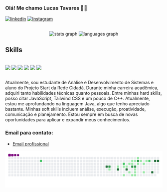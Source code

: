 
   ###     Olá! Me chamo Lucas Tavares 👋🏻
   
[![linkedin](https://img.shields.io/badge/LinkedIn-0077B5?style=for-the-badge&logo=linkedin&logoColor=white)](https://www.linkedin.com/in/lucas-tavares-811427313/)
[![Instagram](https://img.shields.io/badge/Instagram-E4405F?style=for-the-badge&logo=instagram&logoColor=white)](https://www.instagram.com/lucastavares.03/)

<div align="center">
   <br/>
  <img src="https://github-readme-stats.vercel.app/api?username=Lucastavara&hide_title=false&hide_rank=false&show_icons=true&include_all_commits=true&count_private=true&disable_animations=false&theme=dark&locale=en&hide_border=false" height="150" alt="stats graph"  />
  <img src="https://github-readme-stats.vercel.app/api/top-langs?username=LucasTavara&locale=en&hide_title=false&layout=compact&card_width=320&langs_count=5&theme=dark&hide_border=false" height="150" alt="languages graph"  />
</div>

## Skills

<div style="display": inline_block><br/>
  
  <img align="center" src="https://img.shields.io/badge/HTML5-E34F26?style=for-the-badge&logo=html5&logoColor=white" />
  <img align="center" src="https://img.shields.io/badge/CSS3-1572B6?style=for-the-badge&logo=css3&logoColor=white" />
  <img align="center" src="https://img.shields.io/badge/JavaScript-F7DF1E?style=for-the-badge&logo=javascript&logoColor=black" />
  <img align="center" src="https://img.shields.io/badge/Tailwind_CSS-38B2AC?style=for-the-badge&logo=tailwind-css&logoColor=white" />
  <img align="center" src="https://img.shields.io/badge/Java-ED8B00?style=for-the-badge&logo=openjdk&logoColor=white" />
  <img align="center" src="https://img.shields.io/badge/MySQL-00000F?style=for-the-badge&logo=mysql&logoColor=white" />

</div>
 <br/>
 
<p> Atualmente, sou estudante de Análise e Desenvolvimento de Sistemas e aluno do Projeto Start da Rede Cidadã. Durante minha carreira acadêmica, adquiri tanto habilidades técnicas quanto pessoais. Entre minhas hard skills, posso citar JavaScript, Tailwind CSS e um pouco de C++. Atualmente, estou me aprofundando na linguagem Java, algo que tenho apreciado bastante. Minhas soft skills incluem análise, execução, proatividade, comunicação e planejamento. Estou sempre em busca de novas oportunidades para aplicar e expandir meus conhecimentos.
</p>

### Email para contato:

- [Email profissional](lucas_tavares.dev@hotmail.com)

<div align="center">

   ![snake gif](https://github.com/LucasTavara/LucasTavara/blob/output/github-contribution-grid-snake.gif)

</div>

